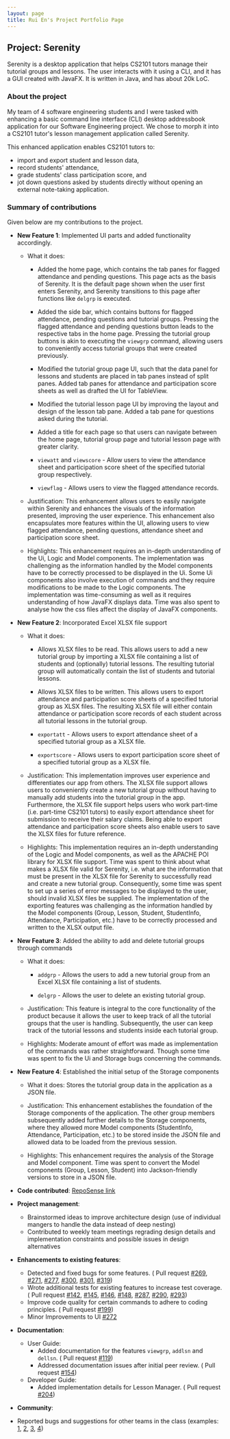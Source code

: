 ```yaml
---
layout: page
title: Rui En's Project Portfolio Page
---
```


## Project: Serenity

Serenity is a desktop application that helps CS2101 tutors manage their tutorial groups and lessons. 
The user interacts with it using a CLI, and it has a GUI created with JavaFX. 
It is written in Java, and has about 20k LoC.

### About the project

My team of 4 software engineering students and I were tasked with enhancing a basic command line 
interface (CLI) desktop addressbook application for our Software Engineering project. We chose to 
morph it into a CS2101 tutor's lesson management application called Serenity. 

This enhanced application enables CS2101 tutors to:
 * import and export student and lesson data,
 * record students' attendance,
 * grade students' class participation score, and 
 * jot down questions asked by students directly without opening an external note-taking application.

### Summary of contributions

Given below are my contributions to the project.

* **New Feature 1**: Implemented UI parts and added functionality accordingly.

    * What it does:
    
       * Added the home page, which contains the tab panes for flagged attendance and pending questions.
       This page acts as the basis of Serenity. It is the default page shown when the user first enters Serenity, and
       Serenity transitions to this page after functions like `delgrp` is executed.
       
       * Added the side bar, which contains buttons for flagged attendance, pending questions and tutorial groups.
       Pressing the flagged attendance and pending questions button leads to the respective tabs in the home page.
       Pressing the tutorial group buttons is akin to executing the `viewgrp` command, allowing users to
       conveniently access tutorial groups that were created previously.
       
       * Modified the tutorial group page UI, such that the data panel for lessons and students are placed in
       tab panes instead of split panes. Added tab panes for attendance and participation score sheets as well as
       drafted the UI for TableView.
       
       * Modified the tutorial lesson page UI by improving the layout and design of the lesson tab pane.
       Added a tab pane for questions asked during the tutorial.
       
       * Added a title for each page so that users can navigate between the home page, tutorial group page and
        tutorial lesson page with greater clarity.
       
       * `viewatt` and `viewscore` - Allow users to view the attendance sheet and participation score sheet
       of the specified tutorial group respectively.
       
       * `viewflag` - Allows users to view the flagged attendance records.
    
    * Justification: This enhancement allows users to easily navigate within Serenity and enhances the visuals of the
    information presented, improving the user experience. This enhancement also encapsulates more features within the
    UI, allowing users to view flagged attendance, pending questions, attendance sheet and participation score sheet.
    
    * Highlights: This enhancement requires an in-depth understanding of the Ui, Logic and Model components.
    The implementation was challenging as the information handled by the Model components have to be correctly
    processed to be displayed in the Ui. Some Ui components also involve execution of commands and they require
    modifications to be made to the Logic components.
    The implementation was time-consuming as well as it requires understanding of how JavaFX displays data.
    Time was also spent to analyse how the css files affect the display of JavaFX components.
    
* **New Feature 2**: Incorporated Excel XLSX file support

    * What it does:
    
        * Allows XLSX files to be read. This allows users to add a new tutorial group by importing a XLSX file
        containing a list of students and (optionally) tutorial lessons. The resulting tutorial group will automatically
        contain the list of students and tutorial lessons.
        
        * Allows XLSX files to be written. This allows users to export attendance and participation score sheets
        of a specified tutorial group as XLSX files. The resulting XLSX file will either contain attendance or
        participation score records of each student across all tutorial lessons in the tutorial group.
        
        * `exportatt` - Allows users to export attendance sheet of a specified tutorial group as a XLSX file.
        
        * `exportscore` - Allows users to export participation score sheet of a specified tutorial group as a XLSX file.
        
    * Justification: This implementation improves user experience and differentiates our app from others.
    The XLSX file support allows users to conveniently create a new tutorial group without having to manually add
    students into the tutorial group in the app. Furthermore, the XLSX file support helps users who work part-time
    (i.e. part-time CS2101 tutors) to easily export attendance sheet for submission to receive their salary claims.
    Being able to export attendance and participation score sheets also enable users to save the XLSX files for
    future reference.
    
    * Highlights: This implementation requires an in-depth understanding of the Logic and Model components,
    as well as the APACHE POI library for XLSX file support. Time was spent to think about what makes a XLSX file
    valid for Serenity, i.e. what are the information that must be present in the XLSX file for Serenity to successfully
    read and create a new tutorial group. Consequently, some time was spent to set up a series of error messages to be
    displayed to the user, should invalid XLSX files be supplied. The implementation of the exporting features was
    challenging as the information handled by the Model components
    (Group, Lesson, Student, StudentInfo, Attendance, Participation, etc.) have to be correctly processed and
    written to the XLSX output file.
    
* **New Feature 3**: Added the ability to add and delete tutorial groups through commands

    * What it does:
    
        * `addgrp` - Allows the users to add a new tutorial group from an Excel XLSX file containing a list of students.
                
        * `delgrp` - Allows the user to delete an existing tutorial group. 
    
    * Justification: This feature is integral to the core functionality of the product because
    it allows the user to keep track of all the tutorial groups that the user is handling. Subsequently, the user can
    keep track of the tutorial lessons and students inside each tutorial group.
    
    * Highlights: Moderate amount of effort was made as implementation of the commands was rather straightforward.
    Though some time was spent to fix the Ui and Storage bugs concerning the commands.

* **New Feature 4**: Established the initial setup of the Storage components

    * What it does: Stores the tutorial group data in the application as a JSON file.
    
    * Justification: This enhancement establishes the foundation of the Storage components of the application.
    The other group members subsequently added further details to the Storage components, where they allowed
    more Model components (StudentInfo, Attendance, Participation, etc.) to be stored inside the JSON file and
    allowed data to be loaded from the previous session.
    
    * Highlights: This enhancement requires the analysis of the Storage and Model component.
    Time was spent to convert the Model components (Group, Lesson, Student) into Jackson-friendly versions to store
    in a JSON file.

* **Code contributed**: [RepoSense link](https://nus-cs2103-ay2021s1.github.io/tp-dashboard/#breakdown=true&search=&sort=groupTitle&sortWithin=title&since=2020-08-14&timeframe=commit&mergegroup=&groupSelect=groupByRepos&checkedFileTypes=docs~functional-code~test-code~other&tabOpen=true&tabType=authorship&tabAuthor=ryanlimjr&tabRepo=AY2021S1-CS2103T-W12-4%2Ftp%5Bmaster%5D&authorshipIsMergeGroup=false&authorshipFileTypes=docs~functional-code~test-code)

* **Project management**:
    * Brainstormed ideas to improve architecture design (use of individual mangers to handle the data instead of deep nesting)
    * Contributed to weekly team meetings regrading design details and implementation constraints and possible issues in design alternatives

* **Enhancements to existing features**:
    * Detected and fixed bugs for some features. ( Pull request 
    [#269](https://github.com/AY2021S1-CS2103T-W12-4/tp/pull/269), 
    [#271](https://github.com/AY2021S1-CS2103T-W12-4/tp/pull/271), 
    [#277](https://github.com/AY2021S1-CS2103T-W12-4/tp/pull/277), 
    [#300](https://github.com/AY2021S1-CS2103T-W12-4/tp/pull/300), 
    [#301](https://github.com/AY2021S1-CS2103T-W12-4/tp/pull/301), 
    [#319](https://github.com/AY2021S1-CS2103T-W12-4/tp/pull/319)) 
    * Wrote additional tests for existing features to increase test coverage. ( Pull request
    [#142](https://github.com/AY2021S1-CS2103T-W12-4/tp/pull/142), 
    [#145](https://github.com/AY2021S1-CS2103T-W12-4/tp/pull/145),
    [#146](https://github.com/AY2021S1-CS2103T-W12-4/tp/pull/146), 
    [#148](https://github.com/AY2021S1-CS2103T-W12-4/tp/pull/148),
    [#287](https://github.com/AY2021S1-CS2103T-W12-4/tp/pull/287),
    [#290](https://github.com/AY2021S1-CS2103T-W12-4/tp/pull/290),
    [#293](https://github.com/AY2021S1-CS2103T-W12-4/tp/pull/293))
    * Improve code quality for certain commands to adhere to coding principles. ( Pull request [#199](https://github.com/AY2021S1-CS2103T-W12-4/tp/pull/199))
    * Minor Improvements to UI [#272](https://github.com/AY2021S1-CS2103T-W12-4/tp/pull/272)
    
* **Documentation**:
    * User Guide:
        * Added documentation for the features `viewgrp`, `addlsn` and `dellsn`. ( Pull request [#119](https://github.com/AY2021S1-CS2103T-W12-4/tp/pull/119))
        * Addressed documentation issues after initial peer review. ( Pull request [#154](https://github.com/AY2021S1-CS2103T-W12-4/tp/pull/154))
    * Developer Guide:
        * Added implementation details for Lesson Manager. ( Pull request [#204](https://github.com/AY2021S1-CS2103T-W12-4/tp/pull/204))

* **Community**:
 * Reported bugs and suggestions for other teams in the class (examples: 
    [1](https://github.com/AY2021S1-CS2103T-T12-3/tp/issues/231),
    [2](https://github.com/AY2021S1-CS2103T-T12-3/tp/issues/230), 
    [3](https://github.com/AY2021S1-CS2103T-T12-3/tp/issues/229),
    [4](https://github.com/AY2021S1-CS2103T-T12-3/tp/issues/228))
    